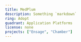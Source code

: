 ```yaml
---
title: MedPlum
description: S﻿omething `markdown`
ring: Adopt
quadrant: Application Platforms
license: none
projects: ["Ensage", "Chamber"]
---
```

